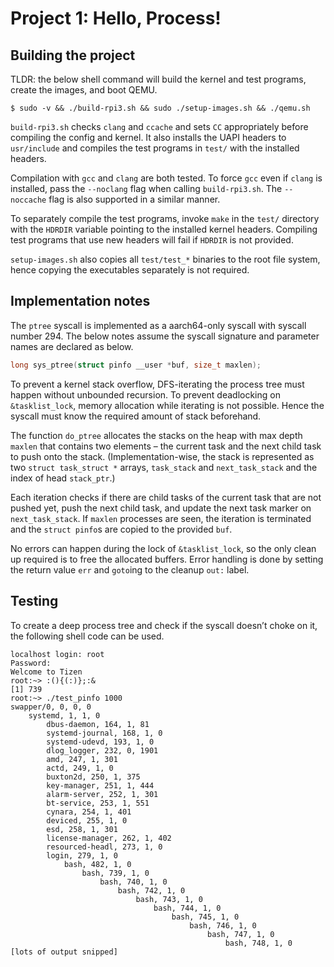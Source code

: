 # Project 1: Hello, Process!

## Building the project

TLDR: the below shell command will build the kernel and test programs,
create the images, and boot QEMU.

```shellsession
$ sudo -v && ./build-rpi3.sh && sudo ./setup-images.sh && ./qemu.sh
```

`build-rpi3.sh` checks `clang` and `ccache` and sets `CC`
appropriately before compiling the config and kernel. It also installs
the UAPI headers to `usr/include` and compiles the test programs in
`test/` with the installed headers.

Compilation with `gcc` and `clang` are both tested. To force `gcc`
even if `clang` is installed, pass the `--noclang` flag when calling
`build-rpi3.sh`. The `--noccache` flag is also supported in a similar
manner.

To separately compile the test programs, invoke `make` in the `test/`
directory with the `HDRDIR` variable pointing to the installed kernel
headers. Compiling test programs that use new headers will fail if
`HDRDIR` is not provided.

`setup-images.sh` also copies all `test/test_*` binaries to the root
file system, hence copying the executables separately is not required.

## Implementation notes

The `ptree` syscall is implemented as a aarch64-only syscall with
syscall number 294. The below notes assume the syscall signature and
parameter names are declared as below.

```c
long sys_ptree(struct pinfo __user *buf, size_t maxlen);
```

To prevent a kernel stack overflow, DFS-iterating the process tree
must happen without unbounded recursion. To prevent deadlocking on
`&tasklist_lock`, memory allocation while iterating is not
possible. Hence the syscall must know the required amount of stack
beforehand.

The function `do_ptree` allocates the stacks on the heap with max
depth `maxlen` that contains two elements – the current task and the
next child task to push onto the stack. (Implementation-wise, the
stack is represented as two `struct task_struct *` arrays,
`task_stack` and `next_task_stack` and the index of head `stack_ptr`.)

Each iteration checks if there are child tasks of the current task
that are not pushed yet, push the next child task, and update the
next task marker on `next_task_stack`. If `maxlen` processes are seen,
the iteration is terminated and the `struct pinfo`s are copied to the
provided `buf`.

No errors can happen during the lock of `&tasklist_lock`, so the only
clean up required is to free the allocated buffers. Error handling is
done by setting the return value `err` and `goto`ing to the cleanup
`out:` label.

## Testing

To create a deep process tree and check if the syscall doesn’t choke
on it, the following shell code can be used.

```shellsession
localhost login: root
Password:
Welcome to Tizen
root:~> :(){(:)};:&
[1] 739
root:~> ./test_pinfo 1000
swapper/0, 0, 0, 0
	systemd, 1, 1, 0
		dbus-daemon, 164, 1, 81
		systemd-journal, 168, 1, 0
		systemd-udevd, 193, 1, 0
		dlog_logger, 232, 0, 1901
		amd, 247, 1, 301
		actd, 249, 1, 0
		buxton2d, 250, 1, 375
		key-manager, 251, 1, 444
		alarm-server, 252, 1, 301
		bt-service, 253, 1, 551
		cynara, 254, 1, 401
		deviced, 255, 1, 0
		esd, 258, 1, 301
		license-manager, 262, 1, 402
		resourced-headl, 273, 1, 0
		login, 279, 1, 0
			bash, 482, 1, 0
				bash, 739, 1, 0
					bash, 740, 1, 0
						bash, 742, 1, 0
							bash, 743, 1, 0
								bash, 744, 1, 0
									bash, 745, 1, 0
										bash, 746, 1, 0
											bash, 747, 1, 0
												bash, 748, 1, 0
[lots of output snipped]
```
